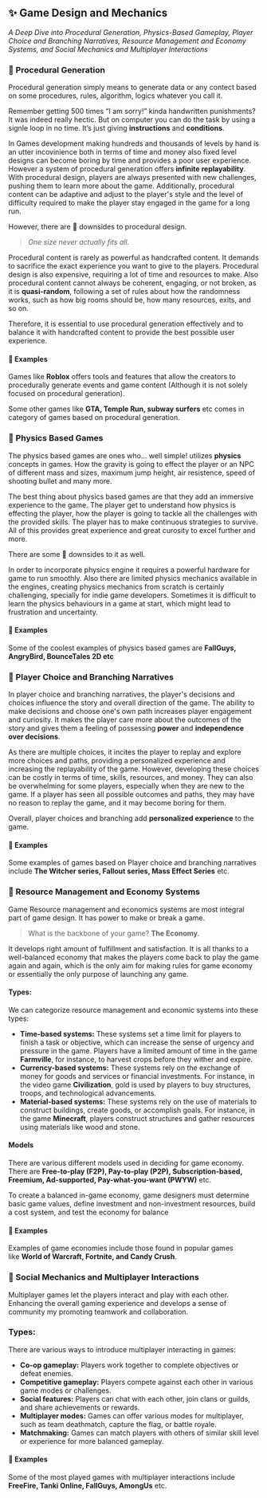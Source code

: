 ## :sparkles: Game Design and Mechanics
_A Deep Dive into Procedural Generation, Physics-Based Gameplay, Player Choice and Branching Narratives, Resource Management and Economy Systems, and Social Mechanics and Multiplayer Interactions_
### :large_blue_diamond: Procedural Generation

Procedural generation simply means to generate data or any contect based on some procedures, rules, algorithm, logics whatever you call it. 

Remember getting 500 times “I am sorry!” kinda handwritten punishments? It was indeed really hectic. But on computer you can do the task by using a signle loop in no time. It’s just giving **instructions** and **conditions**.

In Games development making hundreds and thousands of levels by hand is an utter incovinience both in terms of time and money also fixed level designs can become boring by time and provides a poor user experience. However a system of procedural generation offers **infinite replayability**. With procedural design, players are always presented with new challenges, pushing them to learn more about the game. Additionally, procedural content can be adaptive and adjust to the player's style and the level of difficulty required to make the player stay engaged in the game for a long run.

However, there are :anger: downsides to procedural design. 

>_One size never actually fits all_.

Procedural content is rarely as powerful as handcrafted content. It demands to sacrifice the exact experience you want to give to the players. Procedural design is also expensive, requiring a lot of time and resources to make. Also procedural content cannot always be coherent, engaging, or not broken, as it is **quasi-random**, following a set of rules about how the randomness works, such as how big rooms should be, how many resources, exits, and so on. 

Therefore, it is essential to use procedural generation effectively and to balance it with handcrafted content to provide the best possible user experience.

#### :pushpin: Examples

Games like **Roblox** offers tools and features that allow the creators to procedurally generate events and game content (Although it is not solely focused on procedural generation).

Some other games like **GTA, Temple Run, subway surfers** etc comes in category of games based on procedural generation.



### :large_blue_diamond: Physics Based Games

The physics based games are ones who... well simple! utilizes **physics** concepts in games. How the gravity is going to effect the player or an NPC of different mass and sizes, maximum jump height, air resistence, speed of shooting bullet and many more.

The best thing about physics based games are that they add an immersive experience to the game. The player get to understand how physics is effecting the player, how the player is going to tackle all the challenges with the provided skills. The player has to make continuous strategies to survive. All of this provides great experience and great curosity to excel further and more.

There are some :anger: downsides to it as well.

In order to incorporate physics engine it requires a powerful hardware for game to run smoothly. Also there are limited physics mechanics available in the engines, creating physics mechanics from scratch is certainly challenging, specially for indie game developers. Sometimes it is difficult to learn the physics behaviours in a game at start, which might lead to frustration and uncertainty.

#### :pushpin: Examples

Some of the coolest examples of physics based games are **FallGuys, AngryBird, BounceTales 2D etc**

### :large_blue_diamond: Player Choice and Branching Narratives

In player choice and branching narratives, the player's decisions and choices influence the story and overall direction of the game. The ability to make decisions and choose one's own path increases player engagement and curiosity. It makes the player care more about the outcomes of the story and gives them a feeling of possessing **power** and **independence over decisions**.

As there are multiple choices, it incites the player to replay and explore more choices and paths, providing a personalized experience and increasing the replayability of the game. However, developing these choices can be costly in terms of time, skills, resources, and money. They can also be overwhelming for some players, especially when they are new to the game.
If a player has seen all possible outcomes and paths, they may have no reason to replay the game, and it may become boring for them.

Overall, player choices and branching add **personalized experience** to the game. 

#### :pushpin: Examples

Some examples of games based on Player choice and branching narratives include **The Witcher series, Fallout series, Mass Effect Series** etc.



### :large_blue_diamond: Resource Management and Economy Systems

Game Resource management and economics systems are most integral part of game design. It has power to make or break a game.

> What is the backbone of your game? **The Economy**.

 It develops right amount of fulfillment and satisfaction. It is all thanks to a well-balanced economy that makes the players come back to play the game again and again, which is the only aim for making rules for game economy or essentially the only purpose of launching any game.

#### Types:

We can categorize resource management and economic systems into these types:

- **Time-based systems:** These systems set a time limit for players to finish a task or objective, which can increase the sense of urgency and pressure in the game. Players have a limited amount of time in the game **Farmville**, for instance, to harvest crops before they wither and expire.
- **Currency-based systems:** These systems rely on the exchange of money for goods and services or financial investments. For instance, in the video game **Civilization**, gold is used by players to buy structures, troops, and technological advancements.
- **Material-based systems:** These systems rely on the use of materials to construct buildings, create goods, or accomplish goals. For instance, in the game **Minecraft**, players construct structures and gather resources using materials like wood and stone.

#### Models

There are various different models used in deciding for game economy. There are **Free-to-play (F2P), Pay-to-play (P2P), Subscription-based, Freemium, Ad-supported, Pay-what-you-want (PWYW)** etc.

 To create a balanced in-game economy, game designers must determine basic game values, define investment and non-investment resources, build a cost system, and test the economy for balance

#### :pushpin: Examples

Examples of game economies include those found in popular games like **World of Warcraft, Fortnite, and Candy Crush**.



### :large_blue_diamond: Social Mechanics and Multiplayer Interactions

Multiplayer games let the players interact and play with each other. Enhancing the overall gaming experience and develops a sense of community my promoting teamwork and collaboration.

### Types:
There are various ways to introduce multiplayer interacting in games:

- **Co-op gameplay:** Players work together to complete objectives or defeat enemies.
- **Competitive gameplay:** Players compete against each other in various game modes or challenges.
- **Social features:** Players can chat with each other, join clans or guilds, and share achievements or rewards.
- **Multiplayer modes:** Games can offer various modes for multiplayer, such as team deathmatch, capture the flag, or battle royale.
- **Matchmaking:** Games can match players with others of similar skill level or experience for more balanced gameplay.

#### :pushpin: Examples

Some of the most played games with multiplayer interactions include **FreeFire, Tanki Online, FallGuys, AmongUs** etc.
